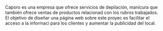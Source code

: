Caporo  es una empresa que ofrece servicios de depilación, manicura que también ofrece ventas de productos relacionad  con los rubros trabajados. El objetivo de diseñar una página web sobre este proyec  es facilitar el acceso a la  informaci para los clientes y aumentar la  publicidad del local. 
